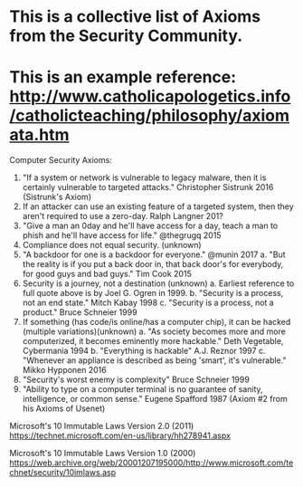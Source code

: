 # This is a collective list of Axioms from the Security Community.
# This is an example reference: http://www.catholicapologetics.info/catholicteaching/philosophy/axiomata.htm

Computer Security Axioms:
1. "If a system or network is vulnerable to legacy malware, then it is certainly vulnerable to targeted attacks." Christopher Sistrunk 2016 (Sistrunk's Axiom)
2. If an attacker can use an existing feature of a targeted system, then they aren't required to use a zero-day. Ralph Langner 201?
3. "Give a man an 0day and he'll have access for a day, teach a man to phish and he'll have access for life." @thegrugq 2015
4. Compliance does not equal security. (unknown)
5. "A backdoor for one is a backdoor for everyone." @munin 2017
   a. "But the reality is if you put a back door in, that back door's for everybody, for good guys and bad guys." Tim Cook 2015
6. Security is a journey, not a destination (unknown)
   a. Earliest reference to full quote above is by Joel G. Ogren in 1999.
   b. "Security is a process, not an end state." Mitch Kabay 1998
   c. "Security is a process, not a product." Bruce Schneier 1999
7. If something (has code/is online/has a computer chip), it can be hacked (multiple variations)(unknown)
   a. "As society becomes more and more computerized, it becomes eminently more hackable." Deth Vegetable, Cybermania 1994
   b. "Everything is hackable" A.J. Reznor 1997
   c. "Whenever an appliance is described as being 'smart', it's vulnerable." Mikko Hypponen 2016
8. "Security's worst enemy is complexity" Bruce Schneier 1999
9. "Ability to type on a computer terminal is no guarantee of sanity, intelligence, or common sense." Eugene Spafford 1987 (Axiom #2 from his Axioms of Usenet)

Microsoft's 10 Immutable Laws Version 2.0 (2011)
https://technet.microsoft.com/en-us/library/hh278941.aspx

Microsoft's 10 Immutable Laws Version 1.0 (2000)
https://web.archive.org/web/20001207195000/http://www.microsoft.com/technet/security/10imlaws.asp
